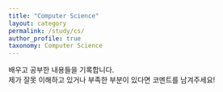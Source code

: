 ```yaml
---
title: "Computer Science"
layout: category
permalink: /study/cs/
author_profile: true
taxonomy: Computer Science
---
```


배우고 공부한 내용들을 기록합니다.  
제가 잘못 이해하고 있거나 부족한 부분이 있다면 코멘트를 남겨주세요!
